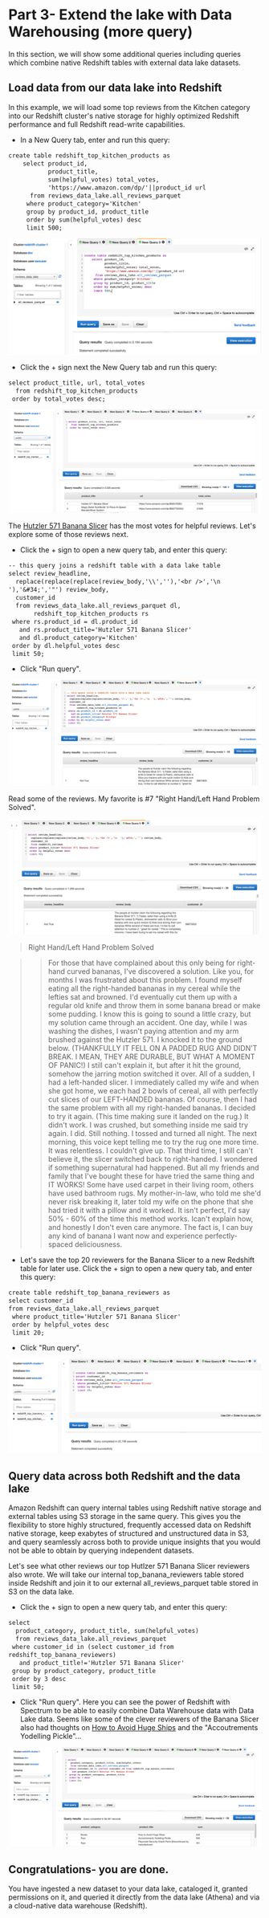 # Part 3- Extend the lake with Data Warehousing (more query)
In this section, we will show some additional queries including queries which combine native Redshift tables with external data lake datasets.


## Load data from our data lake into Redshift
In this example, we will load some top reviews from the Kitchen category into our Redshift cluster's native storage for highly optimized Redshift performance and full Redshift read-write capabilities.  

* In a New Query tab, enter and run this query:

```
create table redshift_top_kitchen_products as
    select product_id,
           product_title,
           sum(helpful_votes) total_votes, 
           'https://www.amazon.com/dp/'||product_id url
      from reviews_data_lake.all_reviews_parquet
     where product_category='Kitchen'
     group by product_id, product_title
     order by sum(helpful_votes) desc
     limit 500;

```

![screenshot](images/NewRS5.png)

* Click the + sign next the New Query tab and run this query:

```
select product_title, url, total_votes
  from redshift_top_kitchen_products
 order by total_votes desc;

 ```

![screenshot](images/NewRS6.png)


The [Hutzler 571 Banana Slicer](https://www.amazon.com/dp/B0047E0EII) has the most votes for helpful reviews.  Let's explore some of those reviews next.


* Click the + sign to open a new query tab, and enter this query:
```
-- this query joins a redshift table with a data lake table
select review_headline, 
  replace(replace(replace(review_body,'\\',''),'<br />','\n  '),'&#34;','"') review_body,
  customer_id
  from reviews_data_lake.all_reviews_parquet dl,
       redshift_top_kitchen_products rs
 where rs.product_id = dl.product_id
   and rs.product_title='Hutzler 571 Banana Slicer'
   and dl.product_category='Kitchen'
 order by dl.helpful_votes desc
 limit 50;

```
* Click "Run query".  

![screenshot](images/NewRS7.png)

Read some of the reviews.  My favorite is #7 "Right Hand/Left Hand Problem Solved".

![screenshot](images/RS9.png)

> Right Hand/Left Hand Problem Solved

>> For those that have complained about this only being for right-hand curved bananas, I've discovered a solution. Like you, for months I was frustrated about this problem. I found myself eating all the right-handed bananas in my cereal while the lefties sat and browned. I'd eventually cut them up with a regular old knife and throw them in some banana bread or make some pudding. I know this is going to sound a little crazy, but my solution came through an accident. One day, while I was washing the dishes, I wasn't paying attention and my arm brushed against the Hutzler 571. I knocked it to the ground below. (THANKFULLY IT FELL ON A PADDED RUG AND DIDN'T BREAK. I MEAN, THEY ARE DURABLE, BUT WHAT A MOMENT OF PANIC!) I still can't explain it, but after it hit the ground, somehow the jarring motion switched it over. All of a sudden, I had a left-handed slicer. I immediately called my wife and when she got home, we each had 2 bowls of cereal, all with perfectly cut slices of our LEFT-HANDED bananas. Of course, then I had the same problem with all my right-handed bananas. I decided to try it again. (This time making sure it landed on the rug.) It didn't work. I was crushed, but something inside me said try again. I did. Still nothing. I tossed and turned all night. The next morning, this voice kept telling me to try the rug one more time. It was relentless. I couldn't give up. That third time, I still can't believe it, the slicer switched back to right-handed. I wondered if something supernatural had happened. But all my friends and family that I've bought these for have tried the same thing and IT WORKS! Some have used carpet in their living room, others have used bathroom rugs. My mother-in-law, who told me she'd never risk breaking it, later told my wife on the phone that she had tried it with a pillow and it worked. It isn't perfect, I'd say 50% - 60% of the time this method works. Ican't explain how, and honestly I don't even care anymore. The fact is, I can buy any kind of banana I want now and experience perfectly-spaced deliciousness.



* Let's save the top 20 reviewers for the Banana Slicer to a new Redshift table for later use.  Click the + sign to open a new query tab, and enter this query:
```
create table redshift_top_banana_reviewers as
select customer_id
from reviews_data_lake.all_reviews_parquet
 where product_title='Hutzler 571 Banana Slicer'
 order by helpful_votes desc
 limit 20;
```

* Click "Run query".

![screenshot](images/NewRS8.png)

## Query data across both Redshift and the data lake
Amazon Redshift can query internal tables using Redshift native storage and external tables using S3 storage in the same query. This gives you the flexibility to store highly structured, frequently accessed data on Redshift native storage, keep exabytes of structured and unstructured data in S3, and query seamlessly across both to provide unique insights that you would not be able to obtain by querying independent datasets.

Let's see what other reviews our top Hutlzer 571 Banana Slicer reviewers also wrote.  We will take our internal top_banana_reviewers table stored inside Redshift and join it to our external all_reviews_parquet table stored in S3 on the data lake.

* Click the + sign to open a new query tab, and enter this query:
```
select 
  product_category, product_title, sum(helpful_votes)
  from reviews_data_lake.all_reviews_parquet
 where customer_id in (select customer_id from redshift_top_banana_reviewers)
   and product_title!='Hutzler 571 Banana Slicer'
 group by product_category, product_title  
 order by 3 desc
 limit 50;
```

* Click "Run query".  Here you can see the power of Redshift with Spectrum to be able to easily combine Data Warehouse data with Data Lake data.  Seems like some of the clever reviewers of the Banana Slicer also had thoughts on [How to Avoid Huge Ships](https://www.amazon.com/dp/0870334336) and the "Accoutrements Yodelling Pickle"...

![screenshot](images/NewRS9.png)






## Congratulations- you are done.

You have ingested a new dataset to your data lake, cataloged it, granted permissions on it, and queried it directly from the data lake (Athena) and via a cloud-native data warehouse (Redshift).

